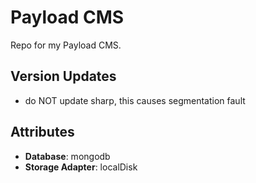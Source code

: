 # Payload CMS

Repo for my Payload CMS.

## Version Updates
* do NOT update sharp, this causes segmentation fault

## Attributes

- **Database**: mongodb
- **Storage Adapter**: localDisk
